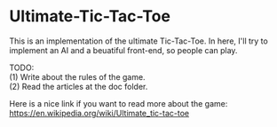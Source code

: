 # Ultimate-Tic-Tac-Toe
This is an implementation of the ultimate Tic-Tac-Toe. In here, I'll try to implement an AI and a beuatiful front-end, so people can play.

TODO:<br>
(1) Write about the rules of the game.<br>
(2) Read the articles at the doc folder.<br>


Here is a nice link if you want to read more about the game:
https://en.wikipedia.org/wiki/Ultimate_tic-tac-toe
